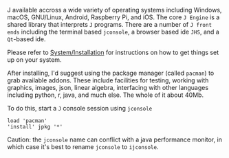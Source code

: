 J available accross a wide variety of operating systems including
Windows, macOS, GNU/Linux, Android, Raspberry Pi, and iOS. The core `J
Engine` is a shared library that interprets `J` programs. There are a
number of `J front ends` including the terminal based `jconsole`, a
browser based ide `JHS`, and a `Qt`-based ide.

Please refer to [System/Installation](https://code.jsoftware.com/wiki/System/Installation) for instructions on how to get
things set up on your system.

After installing, I'd suggest using the package manager (called
`pacman`) to grab available addons. These include facilities for
testing, working with graphics, images, json, linear algebra,
interfacing with other languages including python, r, java, and much
else. The whole of it about 40Mb.

To do this, start a `J` console session using `jconsole` 

    load 'pacman'
    'install' jpkg '*'

Caution: the `jconsole` name can conflict with a java performance
monitor, in which case it's best to rename `jconsole` to `ijconsole`.

